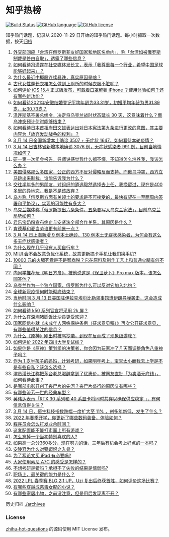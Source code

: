 # 知乎热榜
[![Build Status](https://github.com/ToWeLong/zhihu-hot-questions/workflows/CI/badge.svg)](https://github.com/ToWeLong/zhihu-hot-questions/actions)
[![GitHub language](https://img.shields.io/badge/language-golang-orange.svg)](https://golang.org/)
[![GitHub license](https://img.shields.io/github/license/ToWeLong/zhihu-hot-questions)](https://github.com/ToWeLong/zhihu-hot-questions/blob/main/LICENSE)

知乎热门话题，记录从 2020-11-29 日开始的知乎热门话题。每小时抓取一次数据，按天[归档](./archives)

<!-- BEGIN -->

1. [外交部回应「台湾在俄罗斯非友好国家和地区名单内」，称「台湾如被俄罗斯制裁是咎由自取」，透露了哪些信息？](https://www.zhihu.com/question/521889011)
1. [如何看待冯潇霆在社交媒体发长文，表示「我尊重每一个行业，希望中国足球能够好起来」？](https://www.zhihu.com/question/521952555)
1. [为什么最近中概股连续暴跌，真实原因是啥？](https://www.zhihu.com/question/521451437)
1. [古代女性穿长衣裙怎么做到上厕所的时候衣服不脏呢？](https://www.zhihu.com/question/516878996)
1. [如何评价 iOS 15.4 正式版发布，可戴着口罩解锁 iPhone ？使用体验如何？还有哪些新功能？](https://www.zhihu.com/question/521980960)
1. [如何看待2021年安徽结婚登记平均年龄为33.31岁，初婚平均年龄为男31.89岁，女30.73岁？](https://www.zhihu.com/question/521734055)
1. [泽连斯基签署总统令，决定将乌克兰战时状态延长 30 天，这意味着什么？俄乌冲突预计何时能够结束？](https://www.zhihu.com/question/521993921)
1. [如何看待日本首相岸田文雄表达出对日本宪法第九条进行更改的意图，其主要内容为「放弃发动战争的权利」？](https://www.zhihu.com/question/521659301)
1. [3 月 14 日全国新增本土确诊 3507 + 无症状 1647，如何看待本轮疫情？](https://www.zhihu.com/question/522001146)
1. [3 月 14 日吉林省新增本地确诊 3076 例，无症状感染者 991 例，目前当地情况如何？](https://www.zhihu.com/question/522001695)
1. [研一第一次组会报告，导师说感觉我什么都不懂，不知道怎么培养我，我该怎么办？](https://www.zhihu.com/question/501944863)
1. [美国侵略那么多国家，公正的西方不反对侵略反而支持。而俄乌冲突，西方立马跳出来制裁。谁能告诉我为什么？](https://www.zhihu.com/question/520961719)
1. [交往半年多的男朋友，对组织的遴选毅然选择去上任，我挽留过，现在是400多里的异地恋，我是不是该放弃？](https://www.zhihu.com/question/521631414)
1. [乌方称「俄罗斯方面有关领土的要求是不可接受的，最快有望在一至两周内签署和平协议」，实现的可能性有多大？](https://www.zhihu.com/question/521994520)
1. [乌克兰媒体称「俄罗斯提出六条条件，五条要写入乌克兰宪法」，目前乌克兰局势如何？](https://www.zhihu.com/question/521886190)
1. [君乐宝奶粉宣布终止与安贤洙全部合作关系，其原因是什么？](https://www.zhihu.com/question/521860845)
1. [肯德基和麦当劳谁更有前景一点？](https://www.zhihu.com/question/507958151)
1. [3 月 14 日上海新增 9 例本土确诊、130 例本土无症状感染者，为何会有这么多无症状感染者？](https://www.zhihu.com/question/521995683)
1. [为什么现在几乎没有人买自行车？](https://www.zhihu.com/question/392132198)
1. [MIUI 会不会故意负优化系统，故意更新搞卡手机让我们换手机?](https://www.zhihu.com/question/519008663)
1. [10000 元的火腿究竟是不是智商税？它在原料及制作工艺上和普通火腿有何不同？](https://www.zhihu.com/question/489390315)
1. [向同学推荐玩《明日方舟》，被他说这是《保卫萝卜》Pro max 版本，该怎么回答他？](https://www.zhihu.com/question/521526187)
1. [乌克兰作为一个独立国家，俄罗斯为什么可以反对它加入北约？](https://www.zhihu.com/question/518530620)
1. [全球新冠疫情何时能彻底结束？](https://www.zhihu.com/question/437619557)
1. [当地时间 3 月 13 日美国驻伊拉克埃尔比勒领事馆遭伊朗导弹袭击，这会造成什么影响？](https://www.zhihu.com/question/521644154)
1. [如何看待 k50 系列官宣将采用 2k 屏？](https://www.zhihu.com/question/521881773)
1. [为什么在深圳猪脚饭比沙县更受欢迎？](https://www.zhihu.com/question/521268022)
1. [国家网信办就《未成年人网络保护条例（征求意见稿）》再次公开征求意见，有哪些值得关注的信息？](https://www.zhihu.com/question/521838288)
1. [为什么《原神》刚出时被骂抄袭，到现在反而成了现象级游戏？](https://www.zhihu.com/question/521256560)
1. [如何评价 2022 年四川大学复试线？](https://www.zhihu.com/question/521896267)
1. [如果你是《原神》策划组的决策者，你会因为玩家冲了几天而调整角色八重神子吗？](https://www.zhihu.com/question/518111013)
1. [作为 1 岁半孩子的妈妈，计划考研，如果明年考上，宝宝太小而我去上学是不是有些自私？该怎么选择？](https://www.zhihu.com/question/520096815)
1. [演员潘长江称把茅台老总喝醉拿到了优惠价，被网友直批「为卖酒无底线」，如何看待此事？](https://www.zhihu.com/question/521931029)
1. [是哪部电影开创了丧尸片的先河？丧尸片盛行的原因又有哪些？](https://www.zhihu.com/question/35183891)
1. [有哪些流芳一世的经典车型？](https://www.zhihu.com/question/337800865)
1. [英伟达表示「RTX 30 系列和 40 系显卡将同时共存以确保供应稳定 」，有何信息值得关注？](https://www.zhihu.com/question/520713147)
1. [3 月 14 日，恒生科技指数跌幅一度扩大至 11% ，创多年新低，发生了什么？](https://www.zhihu.com/question/521872978)
1. [2022 年春季开学，你更新了哪些数码装备，体验如何？](https://www.zhihu.com/question/518483407)
1. [程序员会怎么打发业余时间？](https://www.zhihu.com/question/493704857)
1. [这套配置能不能打市面上所有游戏？](https://www.zhihu.com/question/521759398)
1. [怎么忘掉一个当初特别喜欢的人?](https://www.zhihu.com/question/521301498)
1. [如果高一总分360多分，现在努力的话，三年后有机会考上好点的一本吗？](https://www.zhihu.com/question/521774604)
1. [安陵容为什么对甄嬛恨之入骨？](https://www.zhihu.com/question/454074878)
1. [为了写论文买 iPad 有必要吗?](https://www.zhihu.com/question/520864549)
1. [大家使用索尼 A7C 的感受是怎样的？](https://www.zhihu.com/question/429863026)
1. [不想考研是错吗？承担不了失败的结果是懦弱吗?](https://www.zhihu.com/question/521956675)
1. [职场上，最关键的能力是什么？](https://www.zhihu.com/question/512409469)
1. [2022 LPL 春季赛 BLG 2:1 UP，Uzi 复出后终获首胜，如何评价这场比赛？](https://www.zhihu.com/question/521909226)
1. [有哪些穿越成恶毒女配的小说？](https://www.zhihu.com/question/400509979)
1. [有哪些家居小物，之前没注意，但是用后发现离不开？](https://www.zhihu.com/question/519406048)

<!-- END -->

历史归档 [./archives](./archives)


### License
[zhihu-hot-questions](https://github.com/towelong/zhihu-hot-questions) 的源码使用 MIT License 发布。